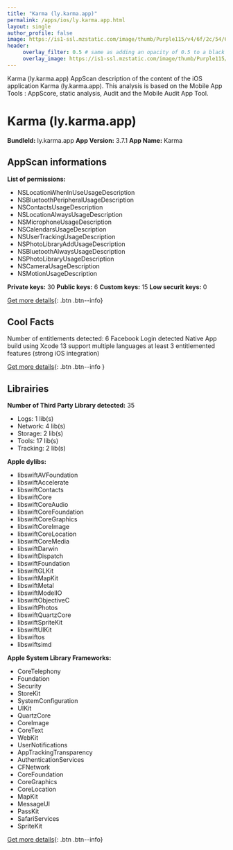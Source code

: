 ```yaml
---
title: "Karma (ly.karma.app)"
permalink: /apps/ios/ly.karma.app.html
layout: single
author_profile: false
image: https://is1-ssl.mzstatic.com/image/thumb/Purple115/v4/6f/2c/54/6f2c54eb-4a97-5019-b770-f6d83a3fcb32/AppIcon-0-0-1x_U007emarketing-0-0-0-7-0-0-sRGB-0-0-0-GLES2_U002c0-512MB-85-220-0-0.png/512x512bb.jpg
header: 
     overlay_filter: 0.5 # same as adding an opacity of 0.5 to a black background
     overlay_image: https://is1-ssl.mzstatic.com/image/thumb/Purple115/v4/6f/2c/54/6f2c54eb-4a97-5019-b770-f6d83a3fcb32/AppIcon-0-0-1x_U007emarketing-0-0-0-7-0-0-sRGB-0-0-0-GLES2_U002c0-512MB-85-220-0-0.png/512x512bb.jpg
---
```

Karma (ly.karma.app) AppScan description of the content of the iOS application Karma (ly.karma.app). This analysis is based on the Mobile App Tools : AppScore, static analysis, Audit and the Mobile Audit App Tool.

# Karma (ly.karma.app)

**BundleId:** ly.karma.app
**App Version:** 3.7.1
**App Name:** Karma


## AppScan informations 

**List of permissions:** 
- NSLocationWhenInUseUsageDescription
- NSBluetoothPeripheralUsageDescription
- NSContactsUsageDescription
- NSLocationAlwaysUsageDescription
- NSMicrophoneUsageDescription
- NSCalendarsUsageDescription
- NSUserTrackingUsageDescription
- NSPhotoLibraryAddUsageDescription
- NSBluetoothAlwaysUsageDescription
- NSPhotoLibraryUsageDescription
- NSCameraUsageDescription
- NSMotionUsageDescription
  
  
**Private keys:** 30
**Public keys:** 6
**Custom keys:** 15
**Low securit keys:** 0
  
[Get more details](/pricing.html){: .btn .btn--info}

## Cool Facts

Number of entitlements detected: 6
Facebook Login detected
Native App
build using Xcode 13
support multiple languages
at least 3 entitlemented features (strong iOS integration)
  
[Get more details](/pricing.html){: .btn .btn--info }

## Librairies 
**Number of Third Party Library detected:** 35
- Logs: 1 lib(s)
- Network: 4 lib(s)
- Storage: 2 lib(s)
- Tools: 17 lib(s)
- Tracking: 2 lib(s)


**Apple dylibs:**
- libswiftAVFoundation
- libswiftAccelerate
- libswiftContacts
- libswiftCore
- libswiftCoreAudio
- libswiftCoreFoundation
- libswiftCoreGraphics
- libswiftCoreImage
- libswiftCoreLocation
- libswiftCoreMedia
- libswiftDarwin
- libswiftDispatch
- libswiftFoundation
- libswiftGLKit
- libswiftMapKit
- libswiftMetal
- libswiftModelIO
- libswiftObjectiveC
- libswiftPhotos
- libswiftQuartzCore
- libswiftSpriteKit
- libswiftUIKit
- libswiftos
- libswiftsimd


**Apple System Library Frameworks:**
- CoreTelephony
- Foundation
- Security
- StoreKit
- SystemConfiguration
- UIKit
- QuartzCore
- CoreImage
- CoreText
- WebKit
- UserNotifications
- AppTrackingTransparency
- AuthenticationServices
- CFNetwork
- CoreFoundation
- CoreGraphics
- CoreLocation
- MapKit
- MessageUI
- PassKit
- SafariServices
- SpriteKit


  
[Get more details](/pricing.html){: .btn .btn--info}

